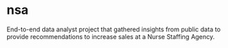 # nsa
End-to-end data analyst project that gathered insights from public data to provide recommendations to increase sales at a Nurse Staffing Agency.
